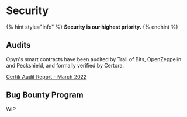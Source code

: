 # Security

{% hint style="info" %}
**Security is our highest priority.**
{% endhint %}

## Audits

Opyn's smart contracts have been audited by Trail of Bits, OpenZeppelin and Peckshield, and formally verified by Certora.

[Certik Audit Report - March 2022](https://www.certik.com/projects/deltafi)

## Bug Bounty Program

WIP
